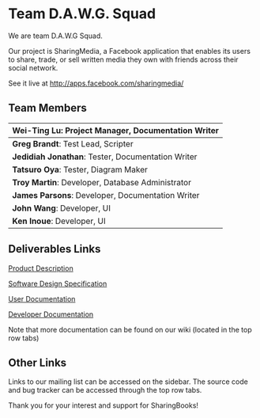 # Team D.A.W.G. Squad #
We are team D.A.W.G Squad.

Our project is SharingMedia, a Facebook application that enables its users to share, trade, or sell written media they own with friends across their social network.

See it live at http://apps.facebook.com/sharingmedia/

## Team Members ##

| **Wei-Ting Lu**: Project Manager, Documentation Writer |
|:-------------------------------------------------------|
| **Greg Brandt**: Test Lead, Scripter                   |
| **Jedidiah Jonathan**: Tester, Documentation Writer    |
| **Tatsuro Oya**: Tester, Diagram Maker                 |
| **Troy Martin**: Developer, Database Administrator     |
| **James Parsons**: Developer, Documentation Writer     |
| **John Wang**: Developer, UI                           |
| **Ken Inoue**: Developer, UI                           |

## Deliverables Links ##
[Product Description](http://code.google.com/p/dawgsquad/wiki/ProductDescription)

[Software Design Specification](SystemArchitecture.md)

[User Documentation](UserDocumentation.md)

[Developer Documentation](DeveloperDocumentation.md)

Note that more documentation can be found on our wiki (located in the top row tabs)

## Other Links ##
Links to our mailing list can be accessed on the sidebar. The source code and bug tracker can be accessed through the top row tabs.

Thank you for your interest and support for SharingBooks!